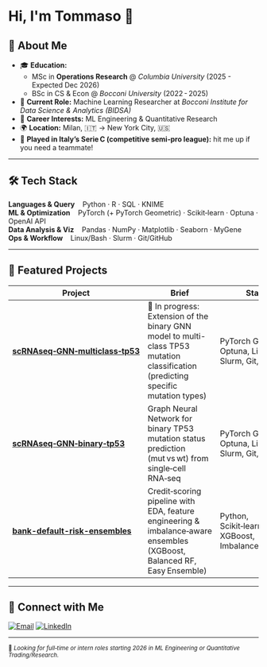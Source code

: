 
# Hi, I'm **Tommaso** 👋


## 🚀 About Me

- 🎓 **Education:**
  - MSc in **Operations Research** @ *Columbia University* (2025 - Expected Dec 2026)
  - BSc in CS & Econ @ *Bocconi University* (2022 - 2025)
- 🔬 **Current Role:** Machine Learning Researcher at *Bocconi Institute for Data Science & Analytics (BIDSA)*
- 💼 **Career Interests:** ML Engineering & Quantitative Research
- 🌍 **Location:** Milan, 🇮🇹 → New York City, 🇺🇸
- 🏀 **Played in Italy’s Serie C (competitive semi‑pro league):** hit me up if you need a teammate!

---

## 🛠️ Tech Stack

**Languages & Query**    Python · R · SQL · KNIME  
**ML & Optimization**    PyTorch (+ PyTorch Geometric) · Scikit‑learn · Optuna · OpenAI API  
**Data Analysis & Viz**    Pandas · NumPy · Matplotlib · Seaborn · MyGene  
**Ops & Workflow**    Linux/Bash · Slurm · Git/GitHub 

---

## 📂 Featured Projects
| Project | Brief | Stack |
|---------|-------|-------|
| **[scRNAseq‑GNN‑multiclass‑tp53](https://github.com/tommasoravasio/scRNAseq-GNN-multiclass-tp53)** | 🚧 In progress: Extension of the binary GNN model to multi-class TP53 mutation classification (predicting specific mutation types) | PyTorch Geometric, Optuna, Linux, Slurm, Git, Mygene |
| **[scRNAseq‑GNN‑binary‑tp53](https://github.com/tommasoravasio/scRNAseq-GNN-binary-tp53)** | Graph Neural Network for binary TP53 mutation status prediction (mut vs wt) from single‑cell RNA‑seq |  PyTorch Geometric, Optuna, Linux, Slurm, Git, Mygene  |
| **[bank-default-risk-ensembles](https://github.com/tommasoravasio/bank-default-risk-ensembles)** | Credit‑scoring pipeline with EDA, feature engineering & imbalance‑aware ensembles (XGBoost, Balanced RF, Easy Ensemble) | Python, Scikit‑learn, XGBoost, Imbalanced‑learn |


---

## 🤝 Connect with Me

<a href="mailto:tommyravam@gmail.com"><img alt="Email" src="https://img.shields.io/badge/email-D14836?style=for-the-badge&logo=gmail&logoColor=white" /></a>
<a href="https://www.linkedin.com/in/tommasoravasio/"><img alt="LinkedIn" src="https://img.shields.io/badge/linkedin-0A66C2?style=for-the-badge&logo=linkedin&logoColor=white" /></a>

---

<sub>👀 *Looking for full‑time or intern roles starting 2026 in ML Engineering or Quantitative Trading/Research.*</sub>
